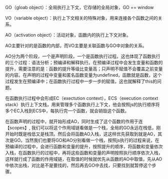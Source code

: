 GO（gloab object）：全局执行上下文，它存储的全局对象，GO == window

VO（variable object）：执行上下文相关的特殊对象，用来连接各个函数之间的关系。

AO（activation object）：活动对象，函数内的执行上下文对象。

AO主要针对的是函数的内部，而VO主要是关联函数与GO中对象的关系。

AO分为两个阶段，一个是声明阶段，一个是函数执行过程。这也体现了函数执行的三个过程：语法分析；预编译和解释执行。在预编译过程中会发生变量和函数的提升，需要注意的是：函数的提升等级比变量高；只声明不赋值不会覆盖之前变量的内容。在声明的过程中变量和匿名函数变量为undefined，函数就是函数，这个过程发生在预编译中；在函数执行过程中一步一步的赋值，这也就解释了this的问题。

在函数执行过程中会形成EC（exectution context），ECS（execution context stack）执行上下文栈，用来管理多个函数执行上下文，他会按照js的执行顺序将多个EC入栈到ECS中，每执行完一个函数，就会销毁这个函数。

在函数声明的过程中，就开始形成AO，同时生成了这个函数的作用于连【scopes】, 我们可以将这个作用域链看做是一个栈，全局的GO永远在栈低，刚开始时既是栈低又是栈顶。然后会将函数AO入栈，这这样优先获取到就是AO，其次是GO。当然我们也要将GO和AO分别看做一个栈，按照js执行的过程来说，在预编译的过程中，会进行函数和变量的提升，按照提升的顺序，将函数和变量依次入栈，在函数执行的过程中，再将这些函数和变量的声明按照执行顺序依次入栈，这样就行成了函数的作用域链，在取值的时候就优先从函数的AO中取值，先从AO中依次出栈，对比是不是要找的，然后再去GO中去找，只要找到就暂停这个步骤。



